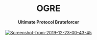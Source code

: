 <h1 align="center">OGRE</h4>
<h4 align="center">Ultimate Protocol Bruteforcer</h4>
<p align="center"><a href="https://ibb.co/b75hffd"><img src="https://i.ibb.co/1bGVSS2/Screenshot-from-2019-12-23-00-43-45.png" alt="Screenshot-from-2019-12-23-00-43-45" border="0"></a><br /></p>

